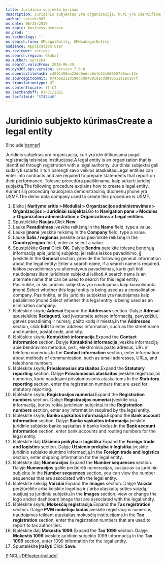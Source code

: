 ```yaml
---
title: Juridinio subjekto kūrimas
description: Juridinis subjektas yra organizacija, kuri yra identifikuojama pagal registraciją teisinėse institucijose.
author: sericks007
ms.date: 06/25/2019
ms.topic: business-process
ms.prod: ''
ms.technology: ''
ms.search.form: OMLegalEntity, OMNewLegalEntity
audience: Application User
ms.reviewer: sericks
ms.search.region: Global
ms.author: sericks
ms.search.validFrom: 2016-06-30
ms.dyn365.ops.version: Version 7.0.0
ms.openlocfilehash: c4801480ea22dd0edcc0efb42c50055730acc13e
ms.sourcegitcommit: 074b6e212d19dd5d84881d1cdd096611a18c207f
ms.translationtype: HT
ms.contentlocale: lt-LT
ms.lasthandoff: 03/31/2021
ms.locfileid: "5747446"
---
```

# <a name="create-a-legal-entity"></a><span data-ttu-id="27c3c-103">Juridinio subjekto kūrimas</span><span class="sxs-lookup"><span data-stu-id="27c3c-103">Create a legal entity</span></span>

[!include [banner](../../includes/banner.md)]

<span data-ttu-id="27c3c-104">Juridinis subjektas yra organizacija, kuri yra identifikuojama pagal registraciją teisinėse institucijose.</span><span class="sxs-lookup"><span data-stu-id="27c3c-104">A legal entity is an organization that is identified through registration with a legal authority.</span></span> <span data-ttu-id="27c3c-105">Juridiniai subjektai gali sudaryti sutartis ir turi parengti savo veiklos ataskaitas.</span><span class="sxs-lookup"><span data-stu-id="27c3c-105">Legal entities can enter into contracts and are required to prepare statements that report on their performance.</span></span> <span data-ttu-id="27c3c-106">Tolesne procedūra paaiškinama, kaip sukurti juridinį subjektą.</span><span class="sxs-lookup"><span data-stu-id="27c3c-106">The following procedure explains how to create a legal entity.</span></span> <span data-ttu-id="27c3c-107">Kuriant šią procedūrą naudojama demonstracinių duomenų įmonė yra USMF.</span><span class="sxs-lookup"><span data-stu-id="27c3c-107">The demo data company used to create this procedure is USMF.</span></span>

1. <span data-ttu-id="27c3c-108">Eikite į **Naršymo sritis > Moduliai > Organizacijos administravimas > Organizacijos > Juridiniai subjektai**.</span><span class="sxs-lookup"><span data-stu-id="27c3c-108">Go to **Navigation pane > Modules > Organization administration > Organizations > Legal entities**.</span></span>
2. <span data-ttu-id="27c3c-109">Spustelėkite **Naujas**.</span><span class="sxs-lookup"><span data-stu-id="27c3c-109">Click **New**.</span></span>
3. <span data-ttu-id="27c3c-110">Lauke **Pavadinimas** įveskite reikšmę.</span><span class="sxs-lookup"><span data-stu-id="27c3c-110">In the **Name** field, type a value.</span></span>
4. <span data-ttu-id="27c3c-111">Lauke **Įmonė** įveskite reikšmę.</span><span class="sxs-lookup"><span data-stu-id="27c3c-111">In the **Company** field, type a value.</span></span>
5. <span data-ttu-id="27c3c-112">Lauke **Šalis / regionas** įveskite arba pasirinkite reikšmę.</span><span class="sxs-lookup"><span data-stu-id="27c3c-112">In the **Country/region** field, enter or select a value.</span></span>
6. <span data-ttu-id="27c3c-113">Spustelėkite **Gerai**.</span><span class="sxs-lookup"><span data-stu-id="27c3c-113">Click **OK**.</span></span> <span data-ttu-id="27c3c-114">Dalyje **Bendra** pateikite tolesnę bendrąją informaciją apie juridinį subjektą: jei reikia ieškos pavadinimo, jį įveskite.</span><span class="sxs-lookup"><span data-stu-id="27c3c-114">In the **General** section, provide the following general information about the legal entity: Enter a search name, if a search name is required.</span></span> <span data-ttu-id="27c3c-115">Ieškos pavadinimas yra alternatyvus pavadinimas, kuris gali būti naudojamas šiam juridiniam subjektui ieškoti.</span><span class="sxs-lookup"><span data-stu-id="27c3c-115">A search name is an alternate name that can be used to search for this legal entity.</span></span> <span data-ttu-id="27c3c-116">Pasirinkite, ar šis juridinis subjektas yra naudojamas kaip konsoliduota įmonė.</span><span class="sxs-lookup"><span data-stu-id="27c3c-116">Select whether this legal entity is being used as a consolidation company.</span></span> <span data-ttu-id="27c3c-117">Pasirinkite, ar šis juridinis subjektas yra naudojamas kaip pašalinimo įmonė.</span><span class="sxs-lookup"><span data-stu-id="27c3c-117">Select whether this legal entity is being used as an elimination company.</span></span> 
7. <span data-ttu-id="27c3c-118">Išplėskite skyrių **Adresai**.</span><span class="sxs-lookup"><span data-stu-id="27c3c-118">Expand the **Addresses** section.</span></span> <span data-ttu-id="27c3c-119">Dalyje **Adresai** spustelėkite **Redaguoti**, kad įvestumėte adreso informaciją, pavyzdžiui, gatvės pavadinimą ir numerį, pašto kodą ir miestą.</span><span class="sxs-lookup"><span data-stu-id="27c3c-119">In the **Addresses** section, click **Edit** to enter address information, such as the street name and number, postal code, and city.</span></span>
8. <span data-ttu-id="27c3c-120">Išplėskite skyrių **Kontaktinė informacija**.</span><span class="sxs-lookup"><span data-stu-id="27c3c-120">Expand the **Contact information** section.</span></span> <span data-ttu-id="27c3c-121">Dalyje **Kontaktinė informacija** įveskite informaciją apie bendravimo metodus, pvz., elektroninio pašto adresus, URL ir telefono numerius.</span><span class="sxs-lookup"><span data-stu-id="27c3c-121">In the **Contact information** section, enter information about methods of communication, such as email addresses, URLs, and telephone numbers.</span></span> 
9. <span data-ttu-id="27c3c-122">Išplėskite skyrių **Privalomosios ataskaitos**.</span><span class="sxs-lookup"><span data-stu-id="27c3c-122">Expand the **Statutory reporting** section.</span></span> <span data-ttu-id="27c3c-123">Dalyje **Privalomosios ataskaitos** įveskite registracijos numerius, kurie naudojami privalomosioms ataskaitoms.</span><span class="sxs-lookup"><span data-stu-id="27c3c-123">In the **Statutory reporting** section, enter the registration numbers that are used for statutory reporting.</span></span>
10. <span data-ttu-id="27c3c-124">Išplėskite skyrių **Registracijos numeriai**.</span><span class="sxs-lookup"><span data-stu-id="27c3c-124">Expand the **Registration numbers** section.</span></span> <span data-ttu-id="27c3c-125">Dalyje **Registracijos numeriai** įveskite visą informaciją, kurios reikia juridiniam subjektui.</span><span class="sxs-lookup"><span data-stu-id="27c3c-125">In the **Registration numbers** section, enter any information required by the legal entity.</span></span>  
11. <span data-ttu-id="27c3c-126">Išplėskite skyrių **Banko sąskaitos informacija**.</span><span class="sxs-lookup"><span data-stu-id="27c3c-126">Expand the **Bank account information** section.</span></span> <span data-ttu-id="27c3c-127">Dalyje **Banko sąskaitos informacija** įveskite juridinio subjekto banko sąskaitas ir banko kodus.</span><span class="sxs-lookup"><span data-stu-id="27c3c-127">In the **Bank account information** section, enter bank accounts and routing numbers for the legal entity.</span></span>
12. <span data-ttu-id="27c3c-128">Išplėskite dalį **Užsienio prekyba ir logistika**.</span><span class="sxs-lookup"><span data-stu-id="27c3c-128">Expand the **Foreign trade and logistics** section.</span></span> <span data-ttu-id="27c3c-129">Dalyje **Užsienio prekyba ir logistika** įveskite juridinio subjekto siuntimo informaciją.</span><span class="sxs-lookup"><span data-stu-id="27c3c-129">In the **Foreign trade and logistics** section, enter shipping information for the legal entity.</span></span>  
13. <span data-ttu-id="27c3c-130">Išplėskite dalį **Numeracijos**.</span><span class="sxs-lookup"><span data-stu-id="27c3c-130">Expand the **Number sequences** section.</span></span> <span data-ttu-id="27c3c-131">Dalyje **Numeracijos** galite peržiūrėti numeracijas, susijusias su juridiniu subjektu.</span><span class="sxs-lookup"><span data-stu-id="27c3c-131">In the **Number sequences** section, you can view the number sequences that are associated with the legal entity.</span></span>  
14. <span data-ttu-id="27c3c-132">Išplėskite sekciją **Vaizdai**.</span><span class="sxs-lookup"><span data-stu-id="27c3c-132">Expand the **Images** section.</span></span> <span data-ttu-id="27c3c-133">Dalyje **Vaizdai** peržiūrėkite arba keiskite logotipą ir / arba ataskaitų srities vaizdą, susijusį su juridiniu subjektu.</span><span class="sxs-lookup"><span data-stu-id="27c3c-133">In the **Images** section, view or change the logo and/or dashboard image that are associated with the legal entity.</span></span>  
15. <span data-ttu-id="27c3c-134">Išplėskite skyrių **Mokesčių registracija**.</span><span class="sxs-lookup"><span data-stu-id="27c3c-134">Expand the **Tax registration** section.</span></span> <span data-ttu-id="27c3c-135">Dalyje **PVM mokėtojo kodas** įveskite registracijos numerius, naudojamus teikiant ataskaitas mokesčių institucijoms.</span><span class="sxs-lookup"><span data-stu-id="27c3c-135">In the **Tax registration** section, enter the registration numbers that are used to report to tax authorities.</span></span>
16. <span data-ttu-id="27c3c-136">Išplėskite dalį **Mokestis 1099**.</span><span class="sxs-lookup"><span data-stu-id="27c3c-136">Expand the **Tax 1099** section.</span></span> <span data-ttu-id="27c3c-137">Dalyje **Mokestis 1099** įveskite juridinio subjekto 1099 informaciją.</span><span class="sxs-lookup"><span data-stu-id="27c3c-137">In the **Tax 1099** section, enter 1099 information for the legal entity.</span></span>  
17. <span data-ttu-id="27c3c-138">Spustelėkite **Įrašyti**.</span><span class="sxs-lookup"><span data-stu-id="27c3c-138">Click **Save**.</span></span>


[!INCLUDE[footer-include](../../../../includes/footer-banner.md)]